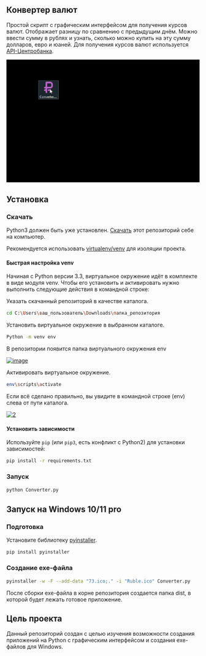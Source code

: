 ## Конвертер валют

Простой скрипт с графическим интерфейсом для получения курсов валют.
Отображает разницу по сравнению с предыдущим днём. Можно ввести сумму
в рублях и узнать, сколько можно купить на эту сумму долларов, евро и
юаней. Для получения курсов валют используется 
[API-Центробанка](https://www.cbr.ru/development/SXML/).

![demo](Converter.gif)

## Установка

### Скачать

Python3 должен быть уже установлен.
[Скачать](https://github.com/Araime/converter/archive/master.zip) этот репозиторий себе на компьютер.

Рекомендуется использовать [virtualenv/venv](https://docs.python.org/3/library/venv.html)
для изоляции проекта.

#### Быстрая настройка venv

Начиная с Python версии 3.3, виртуальное окружение идёт в комплекте в виде модуля
venv. Чтобы его установить и активировать нужно выполнить следующие действия в
командной строке:  

Указать скачанный репозиторий в качестве каталога.
```sh
cd C:\Users\ваш_пользователь\Downloads\папка_репозитория
```
Установить виртуальное окружение в выбранном каталоге.
```sh
Python -m venv env
```
В репозитории появится папка виртуального окружения env  

<a href="https://imgbb.com/"><img src="https://i.ibb.co/Hn4C6PD/image.png" alt="image" border="0"></a>

Активировать виртуальное окружение.
```sh
env\scripts\activate
```
Если всё сделано правильно, вы увидите в командной строке (env) слева от пути 
каталога.  

<a href="https://imgbb.com/"><img src="https://i.ibb.co/MZ72r22/2.png" alt="2" border="0"></a>

#### Установить зависимости

Используйте `pip` (или `pip3`, есть конфликт с Python2) для установки 
зависимостей:

```sh
pip install -r requirements.txt
```

### Запуск

```sh
python Converter.py
```

## Запуск на Windows 10/11 pro

### Подготовка

Установите библиотеку [pyinstaller](https://pypi.org/project/pyinstaller/).

```sh
pip install pyinstaller
```

### Создание exe-файла

```sh
pyinstaller -w -F --add-data "73.ico;." -i "Ruble.ico" Converter.py
```
После сборки exe-файла в корне репозитория создается папка dist, в которой будет
лежать готовое приложение.

## Цель проекта

Данный репозиторий создан с целью изучения возможности создания приложений
на Python с графическим интерфейсом и создания exe-файлов для Windows.
